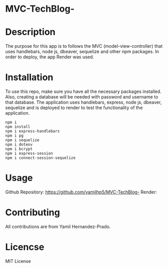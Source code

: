 # MVC-TechBlog-

# Description 
The purpose for this app is to follows the MVC (model-view-controller) that uses handlebars, node js, dbeaver, sequelize and other npm packages. In order to deploy, the app Render was used.

# Installation 
To use this repo, make sure you have all the necessary packages installed. Also, creating a database will be needed with password and username to that database.
The application uses handlebars, express, node js, dbeaver, sequelize and is deployed to render to test the functionality of the application. 
    
    npm i 
    npm install 
    npm i express-handlebars
    npm i pg
    npm i sequelize
    npm i dotenv
    npm i bcrypt
    npm i express-session
    npm i connect-session-sequelize

# Usage 
Github Repository: https://github.com/yamilhp5/MVC-TechBlog-
Render: 

# Contributing 
All contributions are from Yamil Hernandez-Prado. 

# Licencse 

MIT License 




